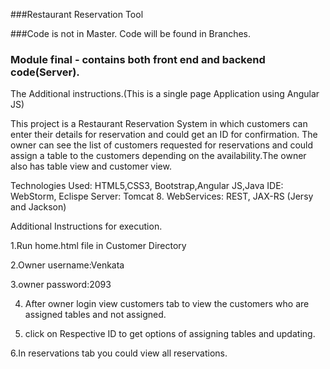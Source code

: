 ###Restaurant Reservation Tool

###Code is not in Master. Code will be found in Branches.
### Module final - contains both front end and backend code(Server).

The Additional instructions.(This is a single page Application using Angular JS)

This project is a Restaurant Reservation System in which customers can enter their details for reservation and could get an ID for confirmation. The owner can see the list of customers requested for reservations and could assign a table to the customers depending on the availability.The owner also has table view and customer view.

Technologies Used: HTML5,CSS3, Bootstrap,Angular JS,Java IDE: WebStorm, Eclispe Server: Tomcat 8. WebServices: REST, JAX-RS (Jersy and Jackson)

Additional Instructions for execution.

1.Run home.html file in Customer Directory

2.Owner username:Venkata

3.owner password:2093

4. After owner login view customers tab to view the customers who are assigned tables and not assigned.

5. click on Respective ID to get options of assigning tables and updating.

6.In reservations tab you could view all reservations.
